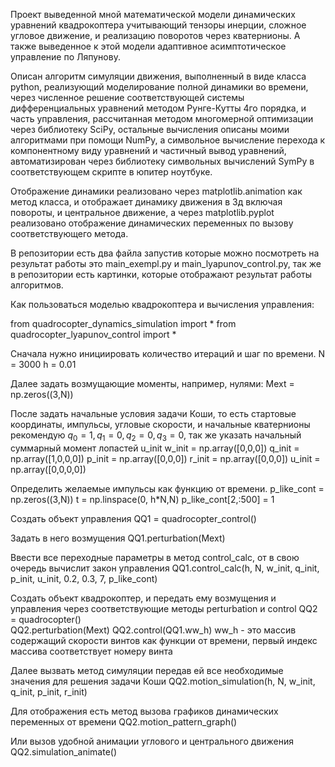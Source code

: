 Проект выведенной мной математической модели динамических уравнений квадрокоптера учитывающий тензоры инерции, сложное угловое движение, и реализацию поворотов через кватернионы. А также выведенное к этой модели адаптивное асимптотическое управление по Ляпунову.

Описан алгоритм симуляции движения, выполненный в виде класса python, реализующий моделирование полной динамики во времени, через численное решение соответствующей системы дифференциальных уравнений методом Рунге-Кутты 4го порядка, и часть управления, рассчитанная методом многомерной оптимизации через библиотеку SciPy, остальные вычисления описаны моими алгоритмами при помощи NumPy, а символьное вычисление перехода к компонентному виду уравнений и частичный вывод уравнений, автоматизирован через библиотеку символьных вычислений SymPy в соответствующем скрипте в юпитер ноутбуке.

Отображение динамики реализовано через matplotlib.animation как метод класса, и отображает динамику движения в 3д включая повороты, и центральное движение, а через matplotlib.pyplot реализовано отображение динамических переменных по вызову соответствующего метода.

В репозитории есть два файла запустив которые можно посмотреть на результат работы это main_exempl.py и main_lyapunov_control.py, так же в репозитории есть картинки, которые отображают результат работы алгоритмов.

Как пользоваться моделью квадрокоптера и вычисления управления:

from quadrocopter_dynamics_simulation import *
from quadrocopter_lyapunov_control import *

Сначала нужно инициировать количество итераций и шаг по времени.
N = 3000
h = 0.01

Далее задать возмущающие моменты, например, нулями:
Mext = np.zeros((3,N))

После задать начальные условия задачи Коши, то есть стартовые координаты, импульсы, угловые скорости, и начальные кватернионы рекомендую $q_0 = 1, q_1 = 0, q_2 = 0, q_3 = 0$, так же указать начальный суммарный момент лопастей u_init
w_init = np.array([0,0,0])
q_init = np.array([1,0,0,0])
p_init = np.array([0,0,0])
r_init = np.array([0,0,0])
u_init = np.array([0,0,0,0])

Определить желаемые импульсы как функцию от времени.
p_like_cont = np.zeros((3,N))
t = np.linspace(0, h*N,N)
p_like_cont[2,:500] =  1

Создать объект управления
QQ1 = quadrocopter_control() 

Задать в него возмущения
QQ1.perturbation(Mext)

Ввести все переходные параметры в метод control_calc, от в свою очередь вычислит закон управления
QQ1.control_calc(h, N, w_init, q_init, p_init, u_init, 0.2, 0.3, 7, p_like_cont)

Создать объект квадрокоптер, и передать ему возмущения и управления через соответствующие методы perturbation и control
QQ2 = quadrocopter()        
QQ2.perturbation(Mext)
QQ2.control(QQ1.ww_h)
ww_h - это массив содержащий скорости винтов как функции от времени, первый индекс массива соответствует номеру винта

Далее вызвать метод симуляции передав ей все необходимые значения для решения задачи Коши
QQ2.motion_simulation(h, N, w_init, q_init, p_init, r_init)

Для отображения есть метод вызова графиков динамических переменных от времени
QQ2.motion_pattern_graph()

Или вызов удобной анимации углового и центрального движения
QQ2.simulation_animate()
